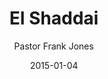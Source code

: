 ---
lunr: "true"
title: "El Shaddai"
author: "Pastor Frank Jones"
postDate: "01-04-2015"
date: 2015-01-04
category: "sermons"
slug: "2015/01/ffc_01042015"
icon: microphone
audioLink: "ffc_01042015"
tags: [el shaddai, more than enough]
mp3: "ffc_01042015/01042015.mp3"
ogg: "ffc_01042015/01042015.ogg"
linkurl: "https://archive.org/download/ffc_01042015/ffc_01042015_files.xml"
ipath: "https://archive.org/download/ffc_01042015/01042015.mp3"
layout: sermon.html
---